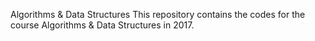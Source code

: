 Algorithms & Data Structures
This repository contains the codes for the course Algorithms & Data Structures in 2017.
